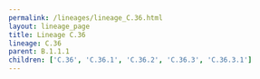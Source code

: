 ```yaml
---
permalink: /lineages/lineage_C.36.html
layout: lineage_page
title: Lineage C.36
lineage: C.36
parent: B.1.1.1
children: ['C.36', 'C.36.1', 'C.36.2', 'C.36.3', 'C.36.3.1']
---
```

